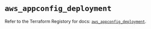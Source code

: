 # `aws_appconfig_deployment`

Refer to the Terraform Registory for docs: [`aws_appconfig_deployment`](https://registry.terraform.io/providers/hashicorp/aws/5.12.0/docs/resources/appconfig_deployment).
